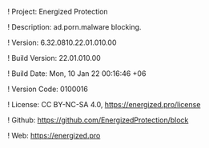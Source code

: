 ! Project: Energized Protection

! Description: ad.porn.malware blocking.

! Version: 6.32.0810.22.01.010.00

! Build Version: 22.01.010.00

! Build Date: Mon, 10 Jan 22 00:16:46 +06

! Version Code: 0100016

! License: CC BY-NC-SA 4.0, https://energized.pro/license

! Github: https://github.com/EnergizedProtection/block

! Web: https://energized.pro
